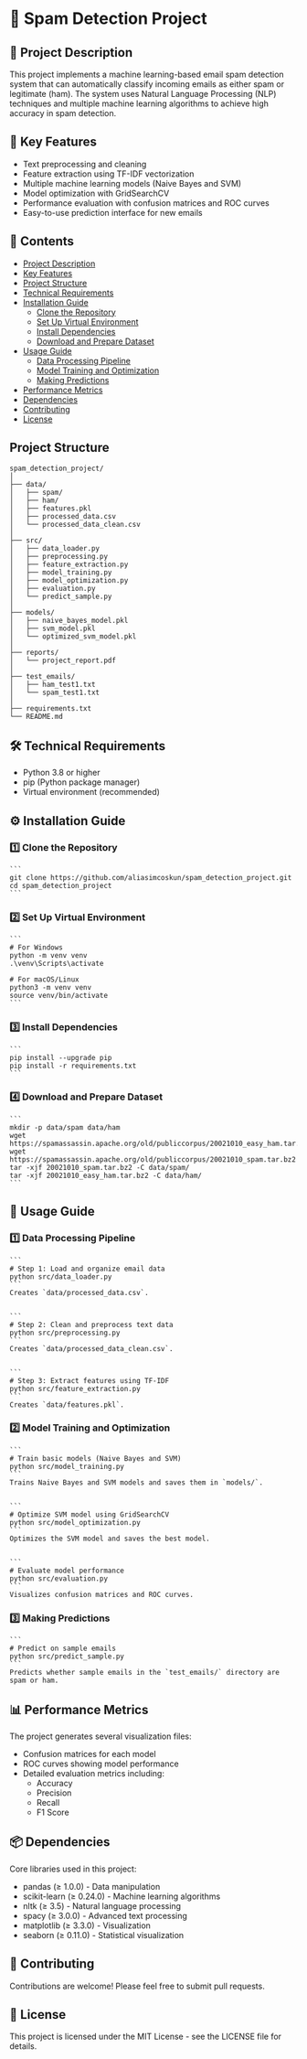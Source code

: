 # 📧 Spam Detection Project

## 📝 Project Description
This project implements a machine learning-based email spam detection system that can automatically classify incoming emails as either spam or legitimate (ham). The system uses Natural Language Processing (NLP) techniques and multiple machine learning algorithms to achieve high accuracy in spam detection.

## 🎯 Key Features
- Text preprocessing and cleaning
- Feature extraction using TF-IDF vectorization
- Multiple machine learning models (Naive Bayes and SVM)
- Model optimization with GridSearchCV
- Performance evaluation with confusion matrices and ROC curves
- Easy-to-use prediction interface for new emails

## 📑 Contents
- [Project Description](#-project-description)
- [Key Features](#-key-features)
- [Project Structure](#-project-structure)
- [Technical Requirements](#️-technical-requirements)
- [Installation Guide](#️-installation-guide)
  - [Clone the Repository](#1️⃣-clone-the-repository)
  - [Set Up Virtual Environment](#2️⃣-set-up-virtual-environment)
  - [Install Dependencies](#3️⃣-install-dependencies)
  - [Download and Prepare Dataset](#4️⃣-download-and-prepare-dataset)
- [Usage Guide](#-usage-guide)
  - [Data Processing Pipeline](#1️⃣-data-processing-pipeline)
  - [Model Training and Optimization](#2️⃣-model-training-and-optimization)
  - [Making Predictions](#3️⃣-making-predictions)
- [Performance Metrics](#-performance-metrics)
- [Dependencies](#-dependencies)
- [Contributing](#-contributing)
- [License](#-license)

## Project Structure
```
spam_detection_project/
│
├── data/
│   ├── spam/
│   ├── ham/
│   ├── features.pkl
│   ├── processed_data.csv
│   └── processed_data_clean.csv
│
├── src/
│   ├── data_loader.py
│   ├── preprocessing.py
│   ├── feature_extraction.py
│   ├── model_training.py
│   ├── model_optimization.py
│   ├── evaluation.py
│   └── predict_sample.py
│
├── models/
│   ├── naive_bayes_model.pkl
│   ├── svm_model.pkl
│   └── optimized_svm_model.pkl
│
├── reports/
│   └── project_report.pdf
│
├── test_emails/
│   ├── ham_test1.txt
│   └── spam_test1.txt
│
├── requirements.txt
└── README.md
```

## 🛠️ Technical Requirements
- Python 3.8 or higher
- pip (Python package manager)
- Virtual environment (recommended)

## ⚙️ Installation Guide

### 1️⃣ Clone the Repository
    ```
    git clone https://github.com/aliasimcoskun/spam_detection_project.git
    cd spam_detection_project
    ```

### 2️⃣ Set Up Virtual Environment
    ```
    # For Windows
    python -m venv venv
    .\venv\Scripts\activate

    # For macOS/Linux
    python3 -m venv venv
    source venv/bin/activate
    ```

### 3️⃣ Install Dependencies
    ```
    pip install --upgrade pip
    pip install -r requirements.txt
    ```

### 4️⃣ Download and Prepare Dataset
    ```
    mkdir -p data/spam data/ham
    wget https://spamassassin.apache.org/old/publiccorpus/20021010_easy_ham.tar.bz2
    wget https://spamassassin.apache.org/old/publiccorpus/20021010_spam.tar.bz2
    tar -xjf 20021010_spam.tar.bz2 -C data/spam/
    tar -xjf 20021010_easy_ham.tar.bz2 -C data/ham/
    ```

## 🚀 Usage Guide

### 1️⃣ Data Processing Pipeline
    ```
    # Step 1: Load and organize email data
    python src/data_loader.py
    ```
    Creates `data/processed_data.csv`.


    ```
    # Step 2: Clean and preprocess text data
    python src/preprocessing.py
    ```
    Creates `data/processed_data_clean.csv`.


    ```
    # Step 3: Extract features using TF-IDF
    python src/feature_extraction.py
    ```
    Creates `data/features.pkl`.

### 2️⃣ Model Training and Optimization
    ```
    # Train basic models (Naive Bayes and SVM)
    python src/model_training.py
    ```
    Trains Naive Bayes and SVM models and saves them in `models/`.


    ```
    # Optimize SVM model using GridSearchCV
    python src/model_optimization.py
    ```
    Optimizes the SVM model and saves the best model.

    
    ```
    # Evaluate model performance
    python src/evaluation.py
    ```
    Visualizes confusion matrices and ROC curves.

### 3️⃣ Making Predictions
    ```
    # Predict on sample emails
    python src/predict_sample.py
    ```
    Predicts whether sample emails in the `test_emails/` directory are spam or ham.

## 📊 Performance Metrics

The project generates several visualization files:

- Confusion matrices for each model
- ROC curves showing model performance
- Detailed evaluation metrics including:
    - Accuracy
    - Precision
    - Recall
    - F1 Score

## 📦 Dependencies
Core libraries used in this project:

- pandas (≥ 1.0.0) - Data manipulation
- scikit-learn (≥ 0.24.0) - Machine learning algorithms
- nltk (≥ 3.5) - Natural language processing
- spacy (≥ 3.0.0) - Advanced text processing
- matplotlib (≥ 3.3.0) - Visualization
- seaborn (≥ 0.11.0) - Statistical visualization

## 🤝 Contributing
Contributions are welcome! Please feel free to submit pull requests.

## 📄 License
This project is licensed under the MIT License - see the LICENSE file for details.